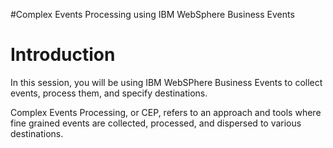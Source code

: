 #Complex Events Processing using IBM WebSphere Business Events

# Introduction #

In this session, you will be using IBM WebSPhere Business Events to collect events, process them, and specify destinations.

Complex Events Processing, or CEP, refers to an approach and tools where fine grained events are collected, processed, and dispersed to various destinations.